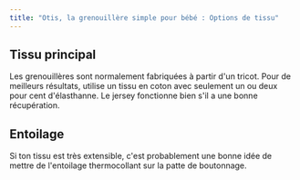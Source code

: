 ```yaml
---
title: "Otis, la grenouillère simple pour bébé : Options de tissu"
---
```


## Tissu principal

Les grenouillères sont normalement fabriquées à partir d'un tricot. Pour de meilleurs résultats, utilise un tissu en coton avec seulement un ou deux pour cent d'élasthanne. Le jersey fonctionne bien s'il a une bonne récupération.

## Entoilage

Si ton tissu est très extensible, c'est probablement une bonne idée de mettre de l'entoilage thermocollant sur la patte de boutonnage. 